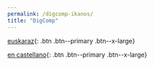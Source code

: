 ```yaml
---
permalink: /digcomp-ikanos/
title: "DigComp"
---
```


[euskaraz](#link){: .btn .btn--primary .btn--x-large}

[en castellano](#link){: .btn .btn--primary .btn--x-large}